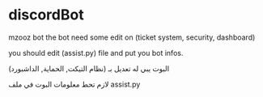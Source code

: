 # discordBot
mzooz bot
the bot need some edit on (ticket system, security, dashboard)

you should edit (assist.py) file and put you bot infos.

البوت يبي له تعديل بـ (نظام التيكت, الحماية, الداشبورد)

لازم تحط معلومات البوت في ملف assist.py
